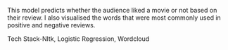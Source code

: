 This model predicts whether the audience liked a movie or not based on their review. I also visualised the words that were most commonly used in positive and negative reviews.

Tech Stack-Nltk, Logistic Regression, Wordcloud
